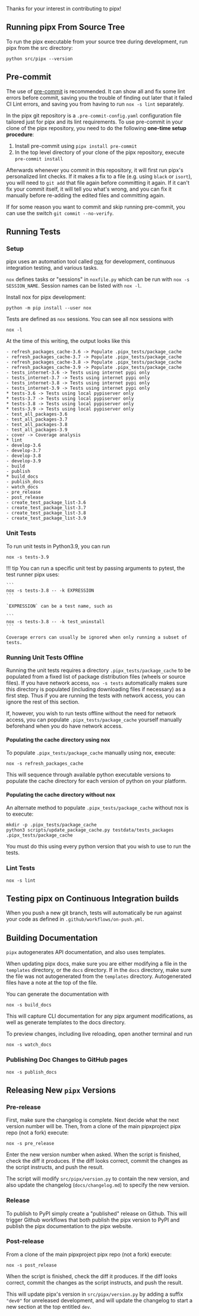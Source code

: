 Thanks for your interest in contributing to pipx!

## Running pipx From Source Tree
To run the pipx executable from your source tree during development, run pipx from the src directory:

```
python src/pipx --version
```

## Pre-commit
The use of [pre-commit](https://pre-commit.com/) is recommended.  It can show
all and fix some lint errors before commit, saving you the trouble of finding
out later that it failed CI Lint errors, and saving you from having to run `nox
-s lint` separately.

In the pipx git repository is a `.pre-commit-config.yaml` configuration file
tailored just for pipx and its lint requirements.  To use pre-commit in your
clone of the pipx repository, you need to do the following **one-time setup
procedure**:

1. Install pre-commit using `pipx install pre-commit`
2. In the top level directory of your clone of the pipx repository, execute `pre-commit install`

Afterwards whenever you commit in this repository, it will first run pipx's
personalized lint checks.  If it makes a fix to a file (e.g. using `black` or
`isort`), you will need to `git add` that file again before committing it
again.  If it can't fix your commit itself, it will tell you what's wrong, and
you can fix it manually before re-adding the edited files and committing again.

If for some reason you want to commit and skip running pre-commit, you can use
the switch `git commit --no-verify`.

## Running Tests

### Setup
pipx uses an automation tool called [nox](https://pypi.org/project/nox/) for development, continuous integration testing, and various tasks.

`nox` defines tasks or "sessions" in `noxfile.py` which can be run with `nox -s SESSION_NAME`. Session names can be listed with `nox -l`.

Install nox for pipx development:
```
python -m pip install --user nox
```

Tests are defined as `nox` sessions. You can see all nox sessions with
```
nox -l
```

At the time of this writing, the output looks like this
```
- refresh_packages_cache-3.6 -> Populate .pipx_tests/package_cache
- refresh_packages_cache-3.7 -> Populate .pipx_tests/package_cache
- refresh_packages_cache-3.8 -> Populate .pipx_tests/package_cache
- refresh_packages_cache-3.9 -> Populate .pipx_tests/package_cache
- tests_internet-3.6 -> Tests using internet pypi only
- tests_internet-3.7 -> Tests using internet pypi only
- tests_internet-3.8 -> Tests using internet pypi only
- tests_internet-3.9 -> Tests using internet pypi only
* tests-3.6 -> Tests using local pypiserver only
* tests-3.7 -> Tests using local pypiserver only
* tests-3.8 -> Tests using local pypiserver only
* tests-3.9 -> Tests using local pypiserver only
- test_all_packages-3.6
- test_all_packages-3.7
- test_all_packages-3.8
- test_all_packages-3.9
- cover -> Coverage analysis
* lint
- develop-3.6
- develop-3.7
- develop-3.8
- develop-3.9
- build
- publish
* build_docs
- publish_docs
- watch_docs
- pre_release
- post_release
- create_test_package_list-3.6
- create_test_package_list-3.7
- create_test_package_list-3.8
- create_test_package_list-3.9
```

### Unit Tests
To run unit tests in Python3.9, you can run
```
nox -s tests-3.9
```

!!! tip
    You can run a specific unit test by passing arguments to pytest, the test runner pipx uses:

    ```
    nox -s tests-3.8 -- -k EXPRESSION
    ```

    `EXPRESSION` can be a test name, such as

    ```
    nox -s tests-3.8 -- -k test_uninstall
    ```

    Coverage errors can usually be ignored when only running a subset of tests.

### Running Unit Tests Offline

Running the unit tests requires a directory `.pipx_tests/package_cache` to be
populated from a fixed list of package distribution files (wheels or source
files).  If you have network access, `nox -s tests` automatically makes sure
this directory is populated (including downloading files if necessary) as a
first step.  Thus if you are running the tests with network access, you can
ignore the rest of this section.

If, however, you wish to run tests offline without the need for network access,
you can populate `.pipx_tests/package_cache` yourself manually beforehand when
you do have network access.

#### Populating the cache directory using nox
To populate `.pipx_tests/package_cache` manually using nox, execute:
```
nox -s refresh_packages_cache
```
This will sequence through available python executable versions to populate the
cache directory for each version of python on your platform.

#### Populating the cache directory without nox
An alternate method to populate `.pipx_tests/package_cache` without nox is to
execute:
```
mkdir -p .pipx_tests/package_cache
python3 scripts/update_package_cache.py testdata/tests_packages .pipx_tests/package_cache
```
You must do this using every python version that you wish to use to run the
tests.

### Lint Tests

```
nox -s lint
```

## Testing pipx on Continuous Integration builds
When you push a new git branch, tests will automatically be run against your code as defined in `.github/workflows/on-push.yml`.

## Building Documentation

`pipx` autogenerates API documentation, and also uses templates.

When updating pipx docs, make sure you are either modifying a file in the `templates` directory, or the `docs` directory. If in the `docs` directory, make sure the file was not autogenerated from the `templates` directory. Autogenerated files have a note at the top of the file.

You can generate the documentation with
```
nox -s build_docs
```

This will capture CLI documentation for any pipx argument modifications, as well as generate templates to the docs directory.

To preview changes, including live reloading, open another terminal and run
```
nox -s watch_docs
```

### Publishing Doc Changes to GitHub pages
```
nox -s publish_docs
```

## Releasing New `pipx` Versions
### Pre-release

First, make sure the changelog is complete.  Next decide what the next version
number will be.  Then, from a clone of the main pipxproject pipx repo (not a
fork) execute:
```
nox -s pre_release
```

Enter the new version number when asked. When the script is finished, check the
diff it produces.  If the diff looks correct, commit the changes as the
script instructs, and push the result.

The script will modify `src/pipx/version.py` to contain the new version, and
also update the changelog (`docs/changelog.md`) to specify the new version.

### Release
To publish to PyPI simply create a "published" release on Github.  This will
trigger Github workflows that both publish the pipx version to PyPI and publish
the pipx documentation to the pipx website.

### Post-release
From a clone of the main pipxproject pipx repo (not a
fork) execute:
```
nox -s post_release
```

When the script is finished, check the diff it produces.  If the diff looks
correct, commit the changes as the script instructs, and push the result.

This will update pipx's version in `src/pipx/version.py` by adding a suffix
`"dev0"` for unreleased development, and will update the changelog to start a
new section at the top entitled `dev`.
